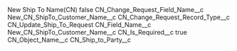 <?xml version="1.0" encoding="UTF-8"?>
<CustomMetadata xmlns="http://soap.sforce.com/2006/04/metadata" xmlns:xsi="http://www.w3.org/2001/XMLSchema-instance" xmlns:xsd="http://www.w3.org/2001/XMLSchema">
    <label>New Ship To Name(CN)</label>
    <protected>false</protected>
    <values>
        <field>CN_Change_Request_Field_Name__c</field>
        <value xsi:type="xsd:string">New_CN_ShipTo_Customer_Name__c</value>
    </values>
    <values>
        <field>CN_Change_Request_Record_Type__c</field>
        <value xsi:type="xsd:string">CN_Update_Ship_To_Request</value>
    </values>
    <values>
        <field>CN_Field_Name__c</field>
        <value xsi:type="xsd:string">New_CN_ShipTo_Customer_Name__c</value>
    </values>
    <values>
        <field>CN_Is_Required__c</field>
        <value xsi:type="xsd:boolean">true</value>
    </values>
    <values>
        <field>CN_Object_Name__c</field>
        <value xsi:type="xsd:string">CN_Ship_to_Party__c</value>
    </values>
</CustomMetadata>
